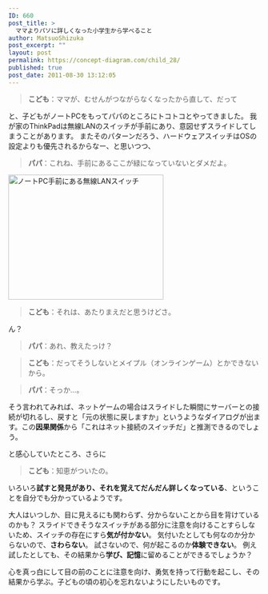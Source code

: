 ```yaml
---
ID: 660
post_title: >
  ママよりパソに詳しくなった小学生から学べること
author: MatsuoShizuka
post_excerpt: ""
layout: post
permalink: https://concept-diagram.com/child_28/
published: true
post_date: 2011-08-30 13:12:05
---
```

<blockquote><strong>こども</strong>：ママが、むせんがつながらなくなったから直して、だって</blockquote>
と、子どもがノートPCをもってパパのところにトコトコとやってきました。
我が家のThinkPadは無線LANのスイッチが手前にあり、意図せずスライドしてしまうことがあります。
またそのパターンだろう、ハードウェアスイッチはOSの設定よりも優先されるからなー、と思いつつ、
<blockquote><strong>パパ</strong>：これね、手前にあるここが緑になっていないとダメだよ。</blockquote>
<span class="img4cmsia" title="ia-kid/20110821-wifi-switch-on-thinkpad,310,250,,"><img src="http://www.penchan.com/mak/img/ia-kid/20110821-wifi-switch-on-thinkpad.png" alt="ノートPC手前にある無線LANスイッチ" width="310" height="250" /></span>
<blockquote><strong>こども</strong>：それは、あたりまえだと思うけどさ。</blockquote>
ん？
<blockquote><strong>パパ</strong>：あれ、教えたっけ？</blockquote>
<blockquote><strong>こども</strong>：だってそうしないとメイプル（オンラインゲーム）とかできないから。</blockquote>
<blockquote><strong>パパ</strong>：そっか...。</blockquote>
そう言われてみれば、ネットゲームの場合はスライドした瞬間にサーバーとの接続が切れるし、戻すと「元の状態に戻しますか」というようなダイアログが出ます。この<strong>因果関係</strong>から「これはネット接続のスイッチだ」と推測できるのでしょう。

と感心していたところ、さらに
<blockquote><strong>こども</strong>：知恵がついたの。</blockquote>
いろいろ<strong>試すと発見があり、それを覚えてだんだん詳しくなっている</strong>、ということを自分でも分かっているようです。

大人はいつしか、目に見えるにも関わらず、分からないことから目を背けているのかも？
スライドできそうなスイッチがある部分に注意を向けることすらしないため、スイッチの存在にすら<strong>気が付かない</strong>。
気付いたとしても何なのか分からないので、<strong>さわらない</strong>。
試さないので、何が起こるのか<strong>体験できない</strong>。
例え試したとしても、その結果から<strong>学び、記憶</strong>に留めることができるでしょうか？

心を真っ白にして目の前のことに注意を向け、勇気を持って行動を起こし、その結果から学ぶ。子どもの頃の初心を忘れないようにしたいものです。